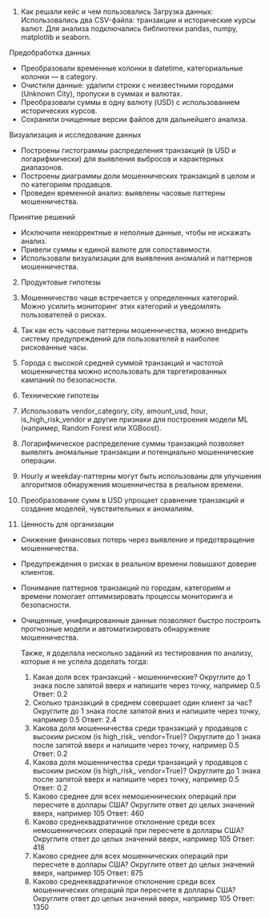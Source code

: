 1. Как решали кейс и чем пользовались
Загрузка данных:
Использовались два CSV-файла: транзакции и исторические курсы валют. Для анализа подключались библиотеки pandas, numpy, matplotlib и seaborn.

Предобработка данных
- Преобразовали временные колонки в datetime, категориальные колонки — в category.
- Очистили данные: удалили строки с неизвестными городами (Unknown City), пропуски в суммах и валютах.
- Преобразовали суммы в одну валюту (USD) с использованием исторических курсов.
- Сохранили очищенные версии файлов для дальнейшего анализа.

Визуализация и исследование данных
- Построены гистограммы распределения транзакций (в USD и логарифмически) для выявления выбросов и характерных диапазонов.
- Построены диаграммы доли мошеннических транзакций в целом и по категориям продавцов.
- Проведен временной анализ: выявлены часовые паттерны мошенничества.

Принятие решений
- Исключили некорректные и неполные данные, чтобы не искажать анализ.
- Привели суммы к единой валюте для сопоставимости.
- Использовали визуализации для выявления аномалий и паттернов мошенничества.

2. Продуктовые гипотезы
 1. Мошенничество чаще встречается у определенных категорий. Можно усилить мониторинг этих категорий и уведомлять пользователей о рисках.
 2. Так как есть часовые паттерны мошенничества, можно внедрить систему предупреждений для пользователей в наиболее рискованные часы.
 3. Города с высокой средней суммой транзакций и частотой мошенничества можно использовать для таргетированных кампаний по безопасности.

3. Технические гипотезы
 1. Использовать vendor_category, city, amount_usd, hour, is_high_risk_vendor и другие признаки для построения модели ML (например, Random Forest или XGBoost).
 2. Логарифмическое распределение суммы транзакций позволяет выявлять аномальные транзакции и потенциально мошеннические операции.
 3. Hourly и weekday-паттерны могут быть использованы для улучшения алгоритмов обнаружения мошенничества в реальном времени.
 4. Преобразование сумм в USD упрощает сравнение транзакций и создание моделей, чувствительных к аномалиям.

4. Ценность для организации
- Снижение финансовых потерь через выявление и предотвращение мошенничества.
- Предупреждения о рисках в реальном времени повышают доверие клиентов.
- Понимание паттернов транзакций по городам, категориям и времени помогает оптимизировать процессы мониторинга и безопасности.
- Очищенные, унифицированные данные позволяют быстро построить прогнозные модели и автоматизировать обнаружение мошенничества.

   Также, я доделала несколько заданий из тестирования по анализу, которые я не успела доделать тогда:
  1. Какая доля всех транзакций - мошеннические? Округлите до 1 знака после запятой вверх и напишите через точку, например 0.5
Ответ: 0.2
  2. Сколько транзакций в среднем совершает один клиент за час? Округлите до 1 знака после запятой вниз и напишите через точку, например 0.5
Ответ: 2.4
  3. Какова доля мошенничества среди транзакций у продавцов с высоким риском
(is high_risk_ vendor=True)? Округлите до 1 знака после запятой вверх и напишите через точку, например 0.5
Ответ: 0.2
  4. Какова доля мошенничества среди транзакций у продавцов с высоким риском
(is high_risk_ vendor=True)? Округлите до 1 знака после запятой вверх и напишите через точку, например 0.5
Ответ: 0.2
  5. Каково среднее для всех немошеннических операций при пересчете в доллары США? Округлите ответ до целых значений вверх, например 105
Ответ: 460
  6. Каково среднеквадратичное отклонение среди всех немошеннических операций при пересчете в доллары США? Округлите ответ до целых значений вверх, например 105
Ответ: 418
  7. Каково среднее для всех мошеннических операций при пересчете в доллары США? Округлите ответ до целых значений вверх, например 105
Ответ: 875
  8. Каково среднеквадратичное отклонение среди всех мошеннических операций при пересчете в доллары США? Округлите ответ до целых значений вверх, например 105
Ответ: 1350
